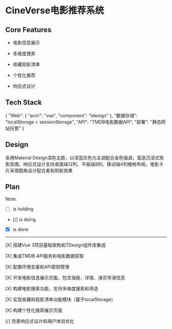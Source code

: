 # CineVerse电影推荐系统

## Core Features

- 电影信息展示

- 多维度搜索

- 收藏观影清单

- 个性化推荐

- 响应式设计

## Tech Stack

{
  "Web": {
    "arch": "vue",
    "component": "tdesign"
  },
  "数据存储": "localStorage + sessionStorage",
  "API": "TMDB电影数据API",
  "部署": "静态网站托管"
}

## Design

采用Material Design深色主题，以深蓝灰色为主调配合金色强调，营造沉浸式观影氛围。响应式设计支持桌面端12列、平板端8列、移动端4列栅格布局，电影卡片采用圆角设计配合柔和阴影效果

## Plan

Note: 

- [ ] is holding
- [/] is doing
- [X] is done

---

[X] 搭建Vue 3项目基础架构和TDesign组件库集成

[X] 集成TMDB API服务和电影数据获取

[X] 配置环境变量和API密钥管理

[X] 开发电影信息展示页面，包含海报、详情、演员导演信息

[X] 构建电影搜索功能，支持多维度搜索和筛选

[X] 实现收藏和观影清单功能模块（基于localStorage）

[X] 构建个性化推荐展示页面

[/] 完善响应式设计和用户体验优化
